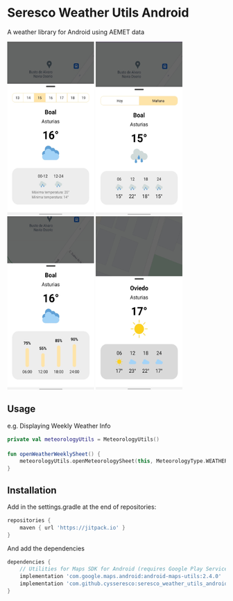 Seresco Weather Utils Android
=======

A weather library for Android using AEMET data

<p float="left">
  <img src="art/img_weather_weekly.jpg" width="200" height="400">
  <img src="art/img_weather_tomorrow.jpg" width="200" height="400">
  <img src="art/img_precipitation.jpg" width="200" height="400">
  <img src="art/img_weather_today.jpg" width="200" height="400">
</p>


Usage
--------

e.g. Displaying Weekly Weather Info

```kotlin
private val meteorologyUtils = MeteorologyUtils()

fun openWeatherWeeklySheet() {
    meteorologyUtils.openMeteorologySheet(this, MeteorologyType.WEATHER_WEEKLY, latitude, longitude, supportFragmentManager)
}
```

Installation
--------
Add in the settings.gradle at the end of repositories:
```groovy
repositories {
	maven { url 'https://jitpack.io' }
}
```
And add the dependencies
```groovy
dependencies {
    // Utilities for Maps SDK for Android (requires Google Play Services) 
    implementation 'com.google.maps.android:android-maps-utils:2.4.0'
    implementation 'com.github.cysseresco:seresco_weather_utils_android:1.0'
}
```
